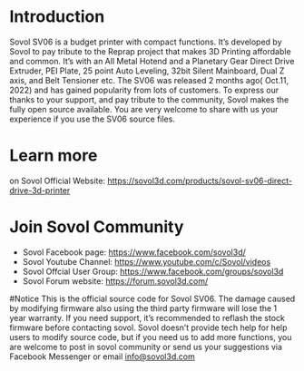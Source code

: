# Introduction

Sovol SV06 is a budget printer with compact functions. It’s developed by Sovol to pay tribute to the Reprap project that makes 3D Printing affordable and common.
It’s with an All Metal Hotend and a Planetary Gear Direct Drive Extruder, PEI Plate, 25 point Auto Leveling, 32bit Silent Mainboard, Dual Z axis, and Belt Tensioner etc.
The SV06 was released 2 months ago( Oct.11, 2022) and has gained popularity from lots of customers. To express our thanks to your support, and pay tribute to the community, Sovol makes the fully open source available.
You are very welcome to share with us your experience if you use the SV06 source files.


# Learn more

on Sovol Official Website: https://sovol3d.com/products/sovol-sv06-direct-drive-3d-printer


# Join Sovol Community

- Sovol Facebook page: https://www.facebook.com/sovol3d/
- Sovol Youtube Channel: https://www.youtube.com/c/Sovol/videos
- Sovol Offcial User Group: https://www.facebook.com/groups/sovol3d
- Sovol Forum website: https://forum.sovol3d.com/

#Notice
This is the official source code for Sovol SV06. The damage caused by modifying firmware also using the third party firmware will lose the 1 year warranty. If you need support, it’s recommended to reflash the stock firmware before contacting sovol.
Sovol doesn’t provide tech help for help users to modify source code, but if you need us to add more functions, you are welcome to post in sovol community or send us your suggestions via Facebook Messenger or email info@sovol3d.com
